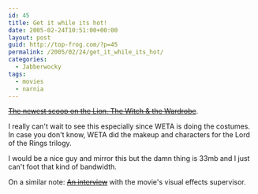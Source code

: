```yaml
---
id: 45
title: Get it while its hot!
date: 2005-02-24T10:51:00+00:00
layout: post
guid: http://top-frog.com/?p=45
permalink: /2005/02/24/get_it_while_its_hot/
categories:
  - Jabberwocky
tags:
  - movies
  - narnia
---
```

~~[The newest scoop on the Lion, The Witch & the Wardrobe](http://bvbp-qt.vitalstream.com/LionWitchWardrobe/Narnia_Chapter2_TheDirector_1500.mov)~~.

I really can't wait to see this especially since WETA is doing the costumes. In case you don't know, WETA did the makeup and characters for the Lord of the Rings trilogy.

I would be a nice guy and mirror this but the damn thing is 33mb and I just can't foot that kind of bandwidth.

On a similar note: ~~[An interview](http://www.countingdown.com/movies/1463/news?item_id=3659831)~~ with the movie's visual effects supervisor.